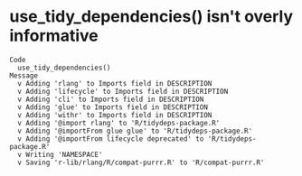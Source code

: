 # use_tidy_dependencies() isn't overly informative

    Code
      use_tidy_dependencies()
    Message
      v Adding 'rlang' to Imports field in DESCRIPTION
      v Adding 'lifecycle' to Imports field in DESCRIPTION
      v Adding 'cli' to Imports field in DESCRIPTION
      v Adding 'glue' to Imports field in DESCRIPTION
      v Adding 'withr' to Imports field in DESCRIPTION
      v Adding '@import rlang' to 'R/tidydeps-package.R'
      v Adding '@importFrom glue glue' to 'R/tidydeps-package.R'
      v Adding '@importFrom lifecycle deprecated' to 'R/tidydeps-package.R'
      v Writing 'NAMESPACE'
      v Saving 'r-lib/rlang/R/compat-purrr.R' to 'R/compat-purrr.R'

